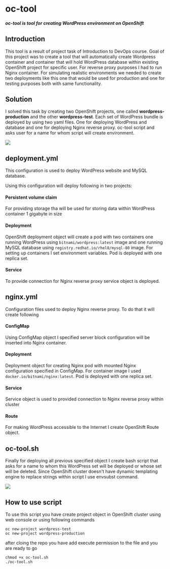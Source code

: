 
# oc-tool

  

##### oc-tool is tool for creating WordPress environment on OpenShift

  

## Introduction

  

This tool is a result of project task of Introduction to DevOps course. Goal of this project was to create a tool that will automatically create Wordpress container and container that will hold WordPress database within existing OpenShift project for specific user. For reverse proxy purposes I had to run Nginx container. For simulating realistic environments we needed to create two deployments like this one that would be used for production and one for testing purposes both with same functionality.

  
  

## Solution

  

I solved this task by creating two OpenShift projects, one called **wordpress-production** and the other **wordpress-test**. Each set of WordPress bundle is deployed by using two yaml files. One for deploying WordPress and database and one for deploying Nginx reverse proxy. oc-tool script and asks user for a name for whom script will create environment.

[![](https://i.imgur.com/hDVzvpd.png)](https://i.imgur.com/hDVzvpd.png)

## deployment.yml

  

This configuration is used to deploy WordPress website and MySQL database.

Using this configuration will deploy following in two projects:

  

#### Persistent volume claim
For providing storage tha will be used for storing data within WordPress container 1 gigabyte in size

#### Deployment
OpenShift deployment object will create a pod with two containers one running WordPress using `bitnami/wordpress:latest` image and one running MySQL database using `registry.redhat.io/rhel8/mysql-80` image. For setting up containers I set environment variables. Pod is deployed with one replica set.

#### Service
To provide connection for Nginx reverse proxy service object is deployed.


## nginx.yml
Configuration files used to deploy Nginx reverse proxy. To do that it will create following

#### ConfigMap
Using ConfigMap object I specified server block configuration will be inserted into Nginx container.

#### Deployment
Deployment object for creating Nginx pod with mounted Nginx configuration specified in ConfigMap. For container image I used `docker.io/bitnami/nginx:latest`. Pod is deployed with one replica set.

#### Service
Service object is used to provided connection to Nginx reverse proxy within cluster

#### Route
For making WordPress accessible to the Internet I create OpenShift Route object.

## oc-tool.sh
Finally for deploying all previous specified object I create bash script that asks for a name to whom this WordPress set will be deployed or whose set will be deleted. Since OpenShift cluster doesn't have dynamic templating engine to replace strings within script I use envsubst command.

[![](https://i.imgur.com/L6JQSVP.png)](https://i.imgur.com/L6JQSVP.png)


## How to use script
To use this script you have create project object in OpenShift cluster using web console or using following commands

    oc new-project wordpress-test
    oc new-project wordpress-production

after cloing the repo you have add execute permission to the file and you are ready to go

    chmod +x oc-tool.sh
	./oc-tool.sh
